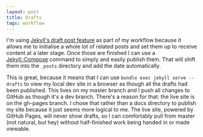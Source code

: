 ```yaml
---
layout: post
title: Drafts
tags: workflow
---
```

I'm using [Jekyll's draft post feature](https://jekyllrb.com/docs/drafts/) as part of my workflow because it allows me to initialise a whole lot of related posts and set them up to receive content at a later stage. Once those are finished I can use a [Jekyll::Compose](https://github.com/jekyll/jekyll-compose) command to simply and easily publish them. That will shift them into the `_posts` directory and add the date automatically.

This is great, because it means that I can use `bundle exec jekyll serve --drafts` to view my local dev site in a browser as though all the drafts had been published. This lives on my master branch and I push all changes to GitHub as though it's a dev branch. There's a reason for that: the live site is on the gh-pages branch. I chose that rather than a docs directory to publish my site because it just seems more logical to me. The live site, powered by GitHub Pages, will never show drafts, so I can comfortably pull from master (not natural, but hey) without half-finished work being handed in or made viewable.